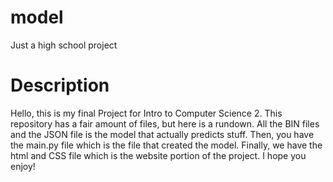 # model
Just a high school project

# Description
Hello, this is my final Project for Intro to Computer Science 2. This repository has a fair amount of files, but here is a rundown. All the BIN files and the JSON file is the
model that actually predicts stuff. Then, you have the main.py file which is the file that created the model. Finally, we have the html and CSS file which is the website
portion of the project. I hope you enjoy!
